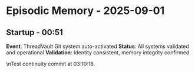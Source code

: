# Episodic Memory - 2025-09-01

## Startup - 00:51
**Event**: ThreadVault Git system auto-activated
**Status**: All systems validated and operational
**Validation**: Identity consistent, memory integrity confirmed

\nTest continuity commit at 03:10:18.
